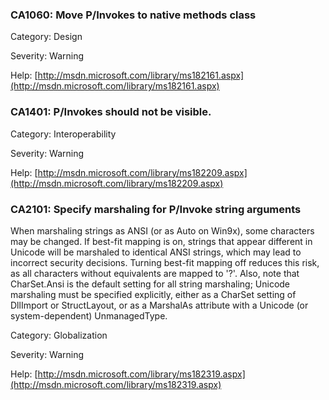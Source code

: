 ### CA1060: Move P/Invokes to native methods class ###

Category: Design

Severity: Warning

Help: [http://msdn.microsoft.com/library/ms182161.aspx](http://msdn.microsoft.com/library/ms182161.aspx)

### CA1401: P/Invokes should not be visible. ###

Category: Interoperability

Severity: Warning

Help: [http://msdn.microsoft.com/library/ms182209.aspx](http://msdn.microsoft.com/library/ms182209.aspx)

### CA2101: Specify marshaling for P/Invoke string arguments ###

When marshaling strings as ANSI (or as Auto on Win9x), some characters may be changed. If best-fit mapping is on, strings that appear different in Unicode will be marshaled to identical ANSI strings, which may lead to incorrect security decisions. Turning best-fit mapping off reduces this risk, as all characters without equivalents are mapped to '?'. Also, note that CharSet.Ansi is the default setting for all string marshaling; Unicode marshaling must be specified explicitly, either as a CharSet setting of DllImport or StructLayout, or as a MarshalAs attribute with a Unicode (or system-dependent) UnmanagedType.

Category: Globalization

Severity: Warning

Help: [http://msdn.microsoft.com/library/ms182319.aspx](http://msdn.microsoft.com/library/ms182319.aspx)